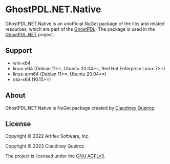 # GhostPDL.NET.Native

GhostPDL.NET.Native is an unofficial NuGet package of the libs and related resources, which are part of the [GhostPDL](https://www.ghostscript.com/). The package is used in the [GhostPDL.NET](https://github.com/claudineyqr/GhostPDL.NET) project.

## Support

- win-x64
- linux-x64 (Debian 11>=, Ubuntu 20.04>=, Red Hat Enterprise Linux 7>=)
- linux-arm64 (Debian 11>=, Ubuntu 20.04>=)
- osx-x64 (10.15>=)

## About

GhostPDL.NET.Native is NuGet package created by [Claudiney Queiroz](https://claudineyqueiroz.dev).

## License

Copyright © 2022 Artifex Software, Inc.

Copyright © 2023 Claudiney Queiroz.

The project is licensed under the [GNU AGPLv3](https://github.com/claudineyqr/GhostPDL.NET/blob/master/LICENSE).
